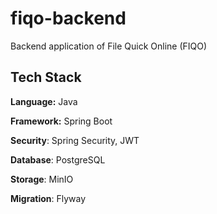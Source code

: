 # fiqo-backend

Backend application of File Quick Online (FIQO)

## Tech Stack

**Language:** Java

**Framework:** Spring Boot

**Security**: Spring Security, JWT

**Database**: PostgreSQL

**Storage**: MinIO

**Migration**: Flyway
